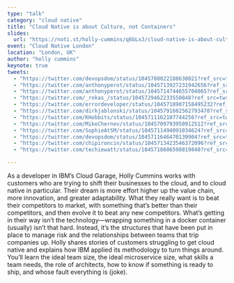 ```yaml
---
type: "talk"
category: "cloud native"
title: "Cloud Native is about Culture, not Containers"
slides:
  url: "https://noti.st/holly-cummins/q6bLxJ/cloud-native-is-about-culture-not-containers-keynote"
event: "Cloud Native London"
location: "London, UK"
author: "holly cummins"
keynote: true
tweets:
  - "https://twitter.com/devopsdom/status/1045708022188630021?ref_src=twsrc%5Etfw"
  - "https://twitter.com/anthonyperot/status/1045713927231942656?ref_src=twsrc%5Etfw"
  - "https://twitter.com/anthonyperot/status/1045714744655704065?ref_src=twsrc%5Etfw"
  - "https://twitter.com/_rokas_/status/1045729462233550848?ref_src=twsrc%5Etfw"
  - "https://twitter.com/errordeveloper/status/1045718907158495232?ref_src=twsrc%5Etfw"
  - "https://twitter.com/dirkjablonski/status/1045791602562793478?ref_src=twsrc%5Etfw"
  - "https://twitter.com/KHobbits/status/1045711162107744256?ref_src=twsrc%5Etfw"
  - "https://twitter.com/MikeChernev/status/1045709793950912512?ref_src=twsrc%5Etfw"
  - "https://twitter.com/SophieAtSM/status/1045711494091034624?ref_src=twsrc%5Etfw"
  - "https://twitter.com/devopsdom/status/1045711646470139904?ref_src=twsrc%5Etfw"
  - "https://twitter.com/chipironcin/status/1045713423546372096?ref_src=twsrc%5Etfw"
  - "https://twitter.com/techiewatt/status/1045718606598819840?ref_src=twsrc%5Etfw"

---
```

As a developer in IBM’s Cloud Garage, Holly Cummins works with customers who are trying to shift their businesses to the cloud, and to cloud native in particular. Their dream is more effort higher up the value chain, more innovation, and greater adaptability. What they really want is to beat their competitors to market, with something that’s better than their competitors, and then evolve it to beat any new competitors. What’s getting in their way isn’t the technology—wrapping something in a docker container (usually) isn’t that hard. Instead, it’s the structures that have been put in place to manage risk and the relationships between teams that trip companies up.
Holly shares stories of customers struggling to get cloud native and explains how IBM applied its methodology to turn things around. You’ll learn the ideal team size, the ideal microservice size, what skills a team needs, the role of architects, how to know if something is ready to ship, and whose fault everything is (joke).